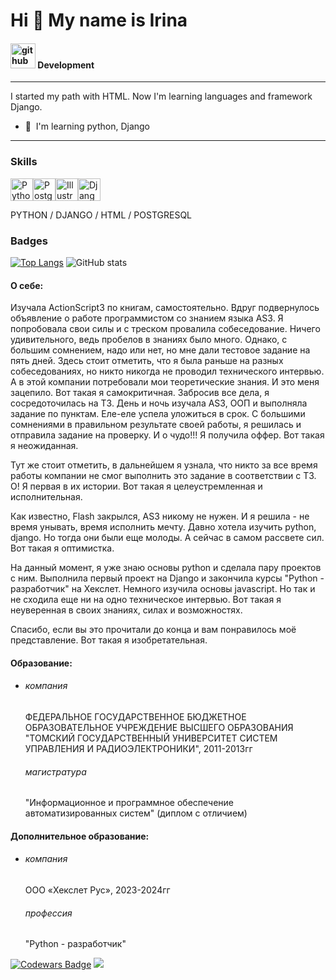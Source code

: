 Hi 👋 My name is Irina
======================

#### [<img src='https://cdn.jsdelivr.net/npm/simple-icons@3.0.1/icons/github.svg' alt='github' height='40'>](https://github.com/prStudentka)  Development
---------

I started my path with HTML. Now I'm learning languages and framework Django.
   
*   🧠  I'm learning python, Django

--------
                  
### Skills 
<p align="left">
<a href="https://www.python.org/" target="_blank" rel="noreferrer"><img src="https://raw.githubusercontent.com/danielcranney/readme-generator/main/public/icons/skills/python-colored.svg" width="36" height="36" alt="Python" /></a><a href="https://www.postgresql.org/" target="_blank" rel="noreferrer"><img src="https://raw.githubusercontent.com/danielcranney/readme-generator/main/public/icons/skills/postgresql-colored.svg" width="36" height="36" alt="PostgreSQL" /></a><a href="https://www.adobe.com/uk/products/illustrator.html" target="_blank" rel="noreferrer"><img src="https://raw.githubusercontent.com/danielcranney/readme-generator/main/public/icons/skills/illustrator-colored.svg" width="36" height="36" alt="Illustrator" /></a><a href="https://www.djangoproject.com/" target="_blank" rel="noreferrer"><img src="https://raw.githubusercontent.com/danielcranney/readme-generator/main/public/icons/skills/django-colored.svg" width="36" height="36" alt="Django" /></a></p>

PYTHON / DJANGO / HTML / POSTGRESQL
                    
### Badges
[![Top Langs](https://github-readme-stats.vercel.app/api/top-langs/?username=prStudentka)](https://github.com/anuraghazra/github-readme-stats)
![GitHub stats](https://github-readme-stats.vercel.app/api?username=prStudentka&show_icons=true)  


#### О себе:
   Изучала ActionScript3 по книгам, самостоятельно. Вдруг подвернулось объявление о работе программистом со знанием языка AS3. Я попробовала свои силы и с треском провалила собеседование. Ничего удивительного, ведь пробелов в знаниях было много. Однако, с большим сомнением, надо или нет, но мне дали тестовое задание на пять дней. Здесь стоит отметить, что я была раньше на разных собеседованиях, но никто никогда не проводил технического интервью. А в этой компании потребовали мои теоретические знания. И это меня зацепило. Вот такая я самокритичная. Забросив все дела, я сосредоточилась на ТЗ. День и ночь изучала AS3, ООП и выполняла задание по пунктам. Еле-еле успела уложиться в срок. С большими сомнениями в правильном результате своей работы, я решилась и отправила задание на проверку. И о чудо!!! Я получила оффер. Вот такая я неожиданная.
   
   Тут же стоит отметить, в дальнейшем я узнала, что никто за все время работы компании не смог выполнить это задание в соответствии с ТЗ. О! Я первая в их истории. Вот такая я целеустремленная и исполнительная.

   Как известно, Flash закрылся, AS3 никому не нужен. И я решила - не время унывать, время исполнить мечту. Давно хотела изучить python, django. Но тогда они были еще молоды. А сейчас в самом рассвете сил. Вот такая я оптимистка.

   На данный момент, я уже знаю основы python и сделала пару проектов с ним. Выполнила первый проект на Django и закончила курсы "Python - разработчик" на Хекслет. Немного изучила основы javascript. Но так и не сходила еще ни на одно техническое интервью. Вот такая я неуверенная в своих знаниях, силах и возможностях.

   Спасибо, если вы это прочитали до конца и вам понравилось моё представление. Вот такая я изобретательная.

#### Образование:
 - ###### компания
   ФЕДЕРАЛЬНОЕ ГОСУДАРСТВЕННОЕ БЮДЖЕТНОЕ ОБРАЗОВАТЕЛЬНОЕ УЧРЕЖДЕНИЕ ВЫСШЕГО ОБРАЗОВАНИЯ "ТОМСКИЙ ГОСУДАРСТВЕННЫЙ УНИВЕРСИТЕТ СИСТЕМ УПРАВЛЕНИЯ И РАДИОЭЛЕКТРОНИКИ",  2011-2013гг
   ###### магистратура
   "Информационное и программное обеспечение автоматизированных систем" (диплом с отличием)

#### Дополнительное образование:
 - ###### компания
   ООО «Хекслет Рус», 2023-2024гг
   ###### профессия
   "Python - разработчик"

[![Codewars Badge](https://www.codewars.com/users/pr_studentka/badges/micro)](https://www.codewars.com/users/pr_studentka)
<a href="https://www.github.com/prStudentka" target="_blank" rel="noreferrer"><img
                  src="https://img.shields.io/github/followers/prStudentka?logo=github&style=for-the-badge&color=64748b&labelColor=181824" /></a>
<!--
**prStudentka/prStudentka** is a ✨ _special_ ✨ repository because its `README.md` (this file) appears on your GitHub profile.

Here are some ideas to get you started:

- 🔭 I’m currently working on ...
- 🌱 I’m currently learning ...
- 👯 I’m looking to collaborate on ...
- 🤔 I’m looking for help with ...
- 💬 Ask me about ...
- 📫 How to reach me: ...
- 😄 Pronouns: ...
- ⚡ Fun fact: ...
-->

